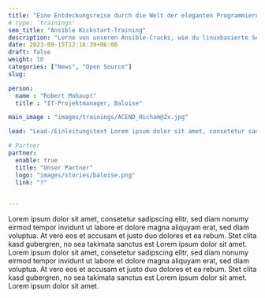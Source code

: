 ```yaml
---
title: "Eine Entdeckungsreise durch die Welt der eleganten Programmierung"
# type: 'trainings'
seo_title: "Ansible Kickstart-Training"
description: "Lerne von unseren Ansible-Cracks, wie du linuxbasierte Services konfigurieren und automatisieren kannst."
date: 2023-09-15T12:16:39+06:00
draft: false
weight: 10
categories: ["News", "Open Source"]
slug:

person:
  name : "Robert Mohaupt"
  title : "IT-Projektmanager, Baloise"

main_image : "images/trainings/ACEND_Hicham@2x.jpg"

lead: "Lead-/Einleitungstext Lorem ipsum dolor sit amet, consetetur sadipscing elitr, sed diam nonumy eirmod tempor invidunt ut labore et dolore magna aliquyam erat, sed diam voluptua. Accusam et justo duo."

# Partner
partner:
  enable: true
  title: "Unser Partner"
  logo: "images/stories/baloise.png"
  link: "?"
 

---
```


Lorem ipsum dolor sit amet, consetetur sadipscing elitr, sed diam nonumy eirmod tempor invidunt ut labore et dolore magna aliquyam erat, sed diam voluptua. At vero eos et accusam et justo duo dolores et ea rebum. Stet clita kasd gubergren, no sea takimata sanctus est Lorem ipsum dolor sit amet. Lorem ipsum dolor sit amet, consetetur sadipscing elitr, sed diam nonumy eirmod tempor invidunt ut labore et dolore magna aliquyam erat, sed diam voluptua. At vero eos et accusam et justo duo dolores et ea rebum. Stet clita kasd gubergren, no sea takimata sanctus est Lorem ipsum dolor sit amet. Lorem ipsum dolor sit amet.
